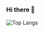 ### Hi there 👋

![Top Langs](https://github.com/yahkerobertkertasnya/github-stats/blob/master/generated/languages.svg)
<!--
**yahkerobertkertasnya/yahkerobertkertasnya** is a ✨ _special_ ✨ repository because its `README.md` (this file) appears on your GitHub profile.

Here are some ideas to get you started:

- 🔭 I’m currently working on ...
- 🌱 I’m currently learning ...
- 👯 I’m looking to collaborate on ...
- 🤔 I’m looking for help with ...
- 💬 Ask me about ...
- 📫 How to reach me: ...
- 😄 Pronouns: ...
- ⚡ Fun fact: ...
-->
